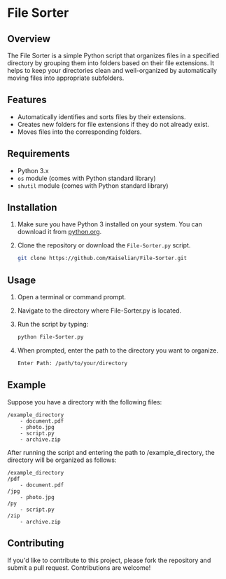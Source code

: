 # File Sorter

## Overview
The File Sorter is a simple Python script that organizes files in a specified directory by grouping them into folders based on their file extensions. It helps to keep your directories clean and well-organized by automatically moving files into appropriate subfolders.

## Features
- Automatically identifies and sorts files by their extensions.
- Creates new folders for file extensions if they do not already exist.
- Moves files into the corresponding folders.

## Requirements
- Python 3.x
- `os` module (comes with Python standard library)
- `shutil` module (comes with Python standard library)

## Installation
1. Make sure you have Python 3 installed on your system. You can download it from [python.org](https://www.python.org/).

2. Clone the repository or download the `File-Sorter.py` script.

    ```bash
    git clone https://github.com/Kaiselian/File-Sorter.git

## Usage
1. Open a terminal or command prompt.
2. Navigate to the directory where File-Sorter.py is located.
3. Run the script by typing:

    ```bash
    python File-Sorter.py

4. When prompted, enter the path to the directory you want to organize.

    ```bash
    Enter Path: /path/to/your/directory

## Example
Suppose you have a directory with the following files:
    
    /example_directory
        - document.pdf
        - photo.jpg
        - script.py
        - archive.zip

After running the script and entering the path to /example_directory, the directory will be organized as follows:

    /example_directory
    /pdf
        - document.pdf
    /jpg
        - photo.jpg
    /py
        - script.py
    /zip
        - archive.zip

## Contributing
If you'd like to contribute to this project, please fork the repository and submit a pull request. Contributions are welcome!

